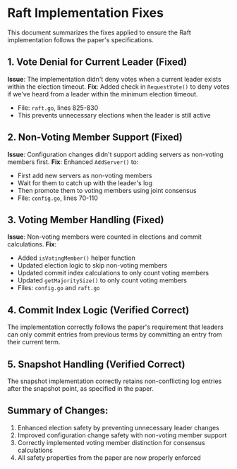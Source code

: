 # Raft Implementation Fixes

This document summarizes the fixes applied to ensure the Raft implementation follows the paper's specifications.

## 1. Vote Denial for Current Leader (Fixed)
**Issue**: The implementation didn't deny votes when a current leader exists within the election timeout.
**Fix**: Added check in `RequestVote()` to deny votes if we've heard from a leader within the minimum election timeout.
- File: `raft.go`, lines 825-830
- This prevents unnecessary elections when the leader is still active

## 2. Non-Voting Member Support (Fixed)
**Issue**: Configuration changes didn't support adding servers as non-voting members first.
**Fix**: Enhanced `AddServer()` to:
- First add new servers as non-voting members
- Wait for them to catch up with the leader's log
- Then promote them to voting members using joint consensus
- File: `config.go`, lines 70-110

## 3. Voting Member Handling (Fixed)
**Issue**: Non-voting members were counted in elections and commit calculations.
**Fix**: 
- Added `isVotingMember()` helper function
- Updated election logic to skip non-voting members
- Updated commit index calculations to only count voting members
- Updated `getMajoritySize()` to only count voting members
- Files: `config.go` and `raft.go`

## 4. Commit Index Logic (Verified Correct)
The implementation correctly follows the paper's requirement that leaders can only commit entries from previous terms by committing an entry from their current term.

## 5. Snapshot Handling (Verified Correct)
The snapshot implementation correctly retains non-conflicting log entries after the snapshot point, as specified in the paper.

## Summary of Changes:
1. Enhanced election safety by preventing unnecessary leader changes
2. Improved configuration change safety with non-voting member support
3. Correctly implemented voting member distinction for consensus calculations
4. All safety properties from the paper are now properly enforced